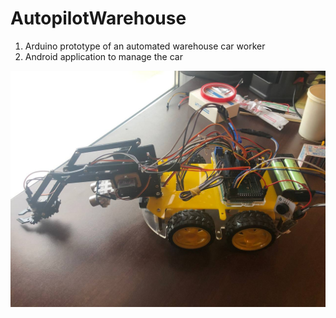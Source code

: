 # AutopilotWarehouse

1. Arduino prototype of an automated warehouse car worker
2. Android application to manage the car

![The car](https://raw.githubusercontent.com/Olesyaiam/AutopilotWarehouse/main/Pictures/Car.jpg)
